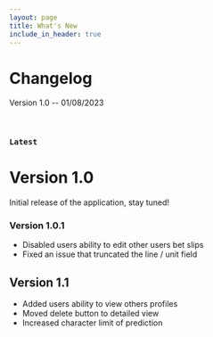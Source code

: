 ```yaml
---
layout: page
title: What's New
include_in_header: true
---
```


# Changelog
Version 1.0 -- 01/08/2023

<br>

### `Latest`
# **Version 1.0**
Initial release of the application, stay tuned!

### **Version 1.0.1**
- Disabled users ability to edit other users bet slips
- Fixed an issue that truncated the line / unit field

## **Version 1.1**
- Added users ability to view others profiles
- Moved delete button to detailed view
- Increased character limit of prediction
